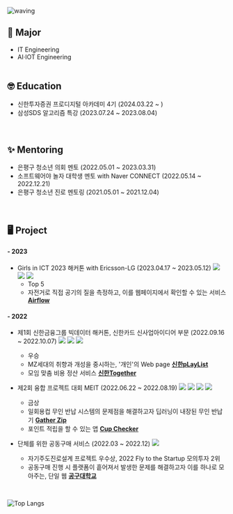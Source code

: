 <!--
**Jueunkim429/Jueunkim429** is a ✨ _special_ ✨ repository because its `README.md` (this file) appears on your GitHub profile.

Here are some ideas to get you started:

- 🔭 I’m currently working on ...
- 🌱 I’m currently learning ...
- 👯 I’m looking to collaborate on ...
- 🤔 I’m looking for help with ...
- 💬 Ask me about ...
- 📫 How to reach me: ...
- 😄 Pronouns: ...
- ⚡ Fun fact: ...
-->

![waving](https://capsule-render.vercel.app/api?type=waving&color=8FAADC&height=250&fontAlign=70&fontAlignY=45&text=Jueun%20Kim&fontSize=90&fontColor=ffffffff)

## 🏫 Major
- IT Engineering 
- AI·IOT Engineering
<br><br>

## 🤓 Education
- 신한투자증권 프로디지털 아카데미 4기 (2024.03.22 ~ )
- 삼성SDS 알고리즘 특강 (2023.07.24 ~ 2023.08.04)
<br><br><br>

## ✨ Mentoring
- 은평구 청소년 의회 멘토 (2022.05.01 ~ 2023.03.31)
- 소프트웨어야 놀자 대학생 멘토 with Naver CONNECT (2022.05.14 ~ 2022.12.21)
- 은평구 청소년 진로 멘토링 (2021.05.01 ~ 2021.12.04)
<br><br><br>

## 🖥️ Project
#### - 2023
- Girls in ICT 2023 해커톤 with Ericsson-LG (2023.04.17 ~ 2023.05.12) <img src="https://img.shields.io/badge/React-61DAFB?style=flat-square&logo=React&logoColor=black"> <img src="https://img.shields.io/badge/Raspberrypi-A22846?style=flat-square&logo=raspberrypi&logoColor=white"> <img src="https://img.shields.io/badge/Python-3776AB?style=flat-square&logo=Python&logoColor=white" > 
  - Top 5
  - 자전거로 직접 공기의 질을 측정하고, 이를 웹페이지에서 확인할 수 있는 서비스 <b>[Airflow](https://airflow-ericssonlg.netlify.app/)</b>

#### - 2022
- 제1회 신한금융그룹 빅데이터 해커톤, 신한카드 신사업아이디어 부문 (2022.09.16 ~ 2022.10.07) <img src="https://img.shields.io/badge/React-61DAFB?style=flat-square&logo=React&logoColor=black"> <img src="https://img.shields.io/badge/Android%20Studio-3DDC84?style=flat-square&logo=Android-Studio&logoColor=white"> <img src="https://img.shields.io/badge/JAVA-007396?style=flat-square&logo=java&logoColor=white">
  - 우승
  - MZ세대의 취향과 개성을 중시하는, '개인'의 Web page <b>[신한pLayList](https://github.com/cwave-org/S-pLayList)</b>
  - 모임 맞춤 비용 정산 서비스 <b>[신한Together](https://github.com/Jueunkim429/S-Together)</b><br>

- 제2회 융합 프로젝트 대회 MEIT (2022.06.22 ~ 2022.08.19) <img src="https://img.shields.io/badge/Android%20Studio-3DDC84?style=flat-square&logo=Android-Studio&logoColor=white"> <img src="https://img.shields.io/badge/JAVA-007396?style=flat-square&logo=OpenJDK&logoColor=white"> <img src="https://img.shields.io/badge/Raspberrypi-A22846?style=flat-square&logo=raspberrypi&logoColor=white"> <img src="https://img.shields.io/badge/Python-3776AB?style=flat-square&logo=Python&logoColor=white" > 
  - 금상
  - 일회용컵 무인 반납 시스템의 문제점을 해결하고자 딥러닝이 내장된 무인 반납기 <b>[Gather Zip](https://github.com/Jueunkim429/GatherZip)</b>
  - 포인트 적립을 할 수 있는 앱 <b>[Cup Checker](https://github.com/Jueunkim429/CupChecker)</b><br>
  
- 단체를 위한 공동구매 서비스 (2022.03 ~ 2022.12) <img src="https://img.shields.io/badge/React-61DAFB?style=flat-square&logo=React&logoColor=black"> 
  - 자기주도진로설계 프로젝트 우수상, 2022 Fly to the Startup 모의투자 2위
  - 공동구매 진행 시 플랫폼이 흩어져서 발생한 문제를 해결하고자 이를 하나로 모아주는, 단일 웹 <b>[공구대학교](https://csscwave.netlify.app/)</b>

<br/>

![Top Langs](https://github-readme-stats.vercel.app/api/top-langs/?username=Jueunkim429&hide=jupyter%20notebook&layout=compact)





